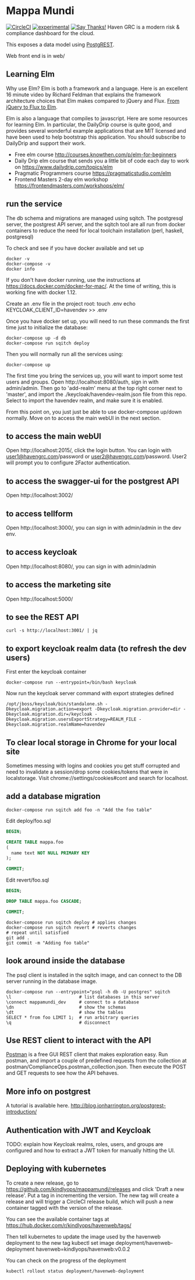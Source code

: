 # Mappa Mundi
[![CircleCI](https://circleci.com/gh/kindlyops/mappamundi.svg?style=svg)](https://circleci.com/gh/kindlyops/mappamundi)
[![experimental](http://badges.github.io/stability-badges/dist/experimental.svg)](http://github.com/badges/stability-badges)
[![Say Thanks!](https://img.shields.io/badge/Say%20Thanks-!-1EAEDB.svg)](https://saythanks.io/to/statik)
Haven GRC is a modern risk & compliance dashboard for the cloud.

This exposes a data model using [PostgREST](http://postgrest.com/).

Web front end is in web/

## Learning Elm

Why use Elm? Elm is both a framework and a language. Here is an excellent 16
minute video by Richard Feldman that explains the framework architecture choices
that Elm makes compared to jQuery and Flux. [From jQuery to Flux to Elm](https://www.youtube.com/watch?v=NgwQHGqIMbw).

Elm is also a language that compiles to javascript. Here are some resources for
learning Elm. In particular, the DailyDrip course is quite good, and provides
several wonderful example applications that are MIT licensed and have been used
to help bootstrap this application. You should subscribe to DailyDrip and support
their work.

 * Free elm course http://courses.knowthen.com/p/elm-for-beginners
 * Daily Drip elm course that sends you a little bit of code each day to work on https://www.dailydrip.com/topics/elm
 * Pragmatic Programmers course https://pragmaticstudio.com/elm
 * Frontend Masters 2-day elm workshop https://frontendmasters.com/workshops/elm/

## run the service

The db schema and migrations are managed using sqitch.
The postgresql server, the postgrest API server, and the sqitch tool
are all run from docker containers to reduce the need for
local toolchain installation (perl, haskell, postgresql)

To check and see if you have docker available and set up

    docker -v
    docker-compose -v
    docker info

If you don't have docker running, use the instructions at https://docs.docker.com/docker-for-mac/.
At the time of writing, this is working fine with docker 1.12.

Create an .env file in the project root:
    touch .env
    echo KEYCLOAK_CLIENT_ID=havendev >> .env

Once you have docker set up, you will need to run these commands the first
time just to initialize the database:

    docker-compose up -d db
    docker-compose run sqitch deploy

Then you will normally run all the services using:

    docker-compose up

The first time you bring the services up, you will want to import some test
users and groups. Open http://localhost:8080/auth, sign in with admin/admin.
Then go to 'add-realm' menu at the top right corner next to 'master', and import
the ./keycloak/havendev-realm.json file from this repo. Select to import the
havendev realm, and make sure it is enabled.

From this point on, you just just be able to use docker-compose up/down normally.
Move on to access the main webUI in the next section.

## to access the main webUI

Open http://localhost:2015/, click the login button. You can login with
user1@havengrc.com/password or user2@havengrc.com/password. User2 will prompt
you to configure 2Factor authentication.

## to access the swagger-ui for the postgrest API

Open http://localhost:3002/

## to access tellform

Open http://localhost:3000/, you can sign in with admin/admin in the dev env.

## to access keycloak

Open http://localhost:8080/, you can sign in with admin/admin

## to access the marketing site

Open http://localhost:5000/

## to see the REST API

    curl -s http://localhost:3001/ | jq

## to export keycloak realm data (to refresh the dev users)

First enter the keycloak container

    docker-compose run --entrypoint=/bin/bash keycloak

Now run the keycloak server command with export strategies defined

    /opt/jboss/keycloak/bin/standalone.sh -Dkeycloak.migration.action=export -Dkeycloak.migration.provider=dir -Dkeycloak.migration.dir=/keycloak -Dkeycloak.migration.usersExportStrategy=REALM_FILE -Dkeycloak.migration.realmName=havendev

## To clear local storage in Chrome for your local site

Sometimes messing with logins and cookies you get stuff corrupted and need
to invalidate a session/drop some cookies/tokens that were in localstorage.
Visit chrome://settings/cookies#cont and search for localhost.

## add a database migration

    docker-compose run sqitch add foo -n "Add the foo table"

Edit deploy/foo.sql

```SQL
BEGIN;

CREATE TABLE mappa.foo
(
  name text NOT NULL PRIMARY KEY
);

COMMIT;
```

Edit revert/foo.sql

```SQL
BEGIN;

DROP TABLE mappa.foo CASCADE;

COMMIT;
```

    docker-compose run sqitch deploy # applies changes
    docker-compose run sqitch revert # reverts changes
    # repeat until satisfied
    git add .
    git commit -m "Adding foo table"

## look around inside the database

The psql client is installed in the sqitch image, and can connect
to the DB server running in the database image.

    docker-compose run --entrypoint="psql -h db -U postgres" sqitch
    \l                          # list databases in this server
    \connect mappamundi_dev     # connect to a database
    \dn                         # show the schemas
    \dt                         # show the tables
    SELECT * from foo LIMIT 1;  # run arbitrary queries
    \q                          # disconnect

## Use REST client to interact with the API

[Postman](https://www.getpostman.com/) is a free GUI REST client that makes exploration easy. Run postman, and import a couple of predefined requests
from the collection at postman/ComplianceOps.postman_collection.json.
Then execute the POST and GET requests to see how the API behaves.

## More info on postgrest

A tutorial is available here. http://blog.jonharrington.org/postgrest-introduction/

## Authentication with JWT and Keycloak

TODO: explain how Keycloak realms, roles, users, and groups are configured
and how to extract a JWT token for manually hitting the UI.

## Deploying with kubernetes

To create a new release, go to https://github.com/kindlyops/mappamundi/releases
and click 'Draft a new release'. Put a tag in incrementing the version. The
new tag will create a release and will trigger a CircleCI release build, which
will push a new container tagged with the version of the release.

You can see the available container tags at https://hub.docker.com/r/kindlyops/havenweb/tags/

Then tell kubernetes to update the image used by the havenweb deployment to the
new tag
    kubectl set image deployment/havenweb-deployment havenweb=kindlyops/havenweb:v0.0.2

You can check on the progress of the deployment

    kubectl rollout status deployment/havenweb-deployment
